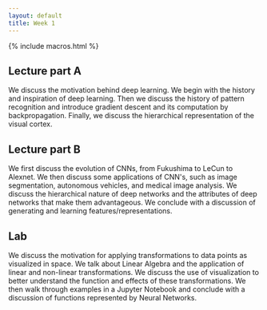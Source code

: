 ```yaml
---
layout: default
title: Week 1
---
```


{% include macros.html %}


## Lecture part A

We discuss the motivation behind deep learning. We begin with the history and inspiration of deep learning. Then we discuss the history of pattern recognition and introduce gradient descent and its computation by backpropagation. Finally, we discuss the hierarchical representation of the visual cortex.

## Lecture part B

We first discuss the evolution of CNNs, from Fukushima to LeCun to Alexnet. We then discuss some applications of CNN's, such as image segmentation, autonomous vehicles, and medical image analysis. We discuss the hierarchical nature of deep networks and the attributes of deep networks that make them advantageous. We conclude with a discussion of generating and learning features/representations.

## Lab

We discuss the motivation for applying transformations to data points as visualized in space. We talk about Linear Algebra and the application of linear and non-linear transformations. We discuss the use of visualization to better understand the function and effects of these transformations. We then walk through examples in a Jupyter Notebook and conclude with a discussion of functions represented by Neural Networks.
